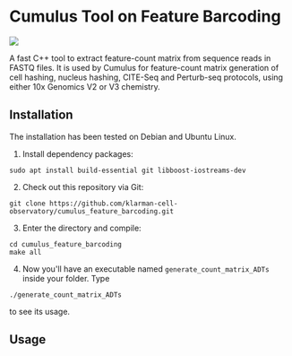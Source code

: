 # Cumulus Tool on Feature Barcoding

[![](https://img.shields.io/github/v/release/klarman-cell-observatory/cumulus_feature_barcoding.svg)](https://github.com/klarman-cell-observatory/cumulus_feature_barcoding/releases)

A fast C++ tool to extract feature-count matrix from sequence reads in FASTQ files. It is used by Cumulus for feature-count matrix generation of cell hashing, nucleus hashing, CITE-Seq and Perturb-seq protocols, using either 10x Genomics V2 or V3 chemistry.

## Installation

The installation has been tested on Debian and Ubuntu Linux.

1. Install dependency packages:

```
sudo apt install build-essential git libboost-iostreams-dev
```

2. Check out this repository via Git:

```
git clone https://github.com/klarman-cell-observatory/cumulus_feature_barcoding.git
```

3. Enter the directory and compile:

```
cd cumulus_feature_barcoding
make all
```

4. Now you'll have an executable named ``generate_count_matrix_ADTs`` inside your folder. Type

```
./generate_count_matrix_ADTs
```

to see its usage.

## Usage
